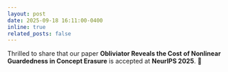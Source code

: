 ```yaml
---
layout: post
date: 2025-09-18 16:11:00-0400
inline: true
related_posts: false
---
```


Thrilled to share that our paper **Obliviator Reveals the Cost of Nonlinear Guardedness in Concept Erasure** is accepted at **NeurIPS 2025**. 🎉
